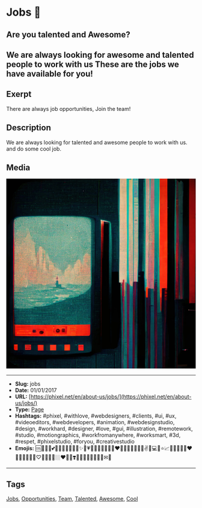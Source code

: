 # Jobs 💼
## Are you talented and Awesome?
We are always looking for awesome and talented people to work with us
These are the jobs we have available for you!
------------
## Exerpt
There are always job opportunities, Join the team!
## Description
We are always looking for talented and awesome people to work with us. and do some cool job.
## Media
<img src="media/f40550e5/jobs-1.jpg">

------------
- **Slug:** jobs
- **Date:** 01/01/2017
- **URL:** [https://phixel.net/en/about-us/jobs/](https://phixel.net/en/about-us/jobs/)
- **Type:** [Page](#page)
- **Hashtags:** #phixel, #withlove, #webdesigners, #clients, #ui, #ux, #videoeditors, #webdevelopers, #animation, #webdesignstudio, #design, #workhard, #designer, #love, #gui, #illustration, #remotework, #studio, #motiongraphics, #workfromanywhere, #worksmart, #3d, #respet, #phixelstudio, #foryou, #creativestudio
- **Emojis:** 🆒💼💪🏼💕🎒💖📠💸💞💟💙✨🖤💗🤝‍👨🏼👩🏽‍📊💜❤️🤎💚👀🤍👨🏻‍🎓✌📄💻💎⭐📈🧰💛👷🏽‍♂️❤🎯💓🤗🤲🔨📐♡🌷🎉🫶💼🏼❤️‍🚩🌳❣️🤝💙🏅🔧👏🔥🌠💯✉🎇

------------
## Tags
[Jobs](#jobs), [Opportunities](#opportunities), [Team](#team), [Talented](#talented), [Awesome](#awesome), [Cool](#cool)
